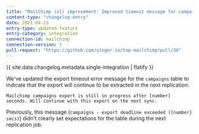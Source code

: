 ```yaml
---
title: "MailChimp (v1) improvement: Improved timeout message for campaigns"
content-type: "changelog-entry"
date: 2021-04-13
entry-type: updated-feature
entry-category: integration
connection-id: mailchimp
connection-version: 1
pull-request: "https://github.com/singer-io/tap-mailchimp/pull/38"
---
```

{{ site.data.changelog.metadata.single-integration | flatify }}

We've updated the export timeout error message for the `campaigns` table to indicate that the export will continue to be extracted in the next replication:

```
Mailchimp campaigns export is still in progress after [number] seconds. Will continue with this export on the next sync.
```

Previously, this message (`campaigns - export deadline exceeded ([number] secs)`) didn't clearly set expectations for the table during the next replication job.